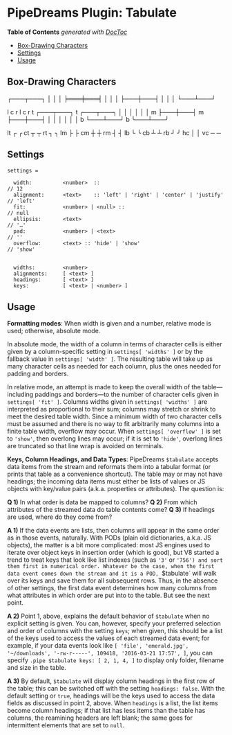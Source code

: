 # PipeDreams Plugin: Tabulate



<!-- START doctoc generated TOC please keep comment here to allow auto update -->
<!-- DON'T EDIT THIS SECTION, INSTEAD RE-RUN doctoc TO UPDATE -->
**Table of Contents**  *generated with [DocToc](https://github.com/thlorenz/doctoc)*

- [Box-Drawing Characters](#box-drawing-characters)
- [Settings](#settings)
- [Usage](#usage)

<!-- END doctoc generated TOC please keep comment here to allow auto update -->


## Box-Drawing Characters

┌───┬───┐
│   │   │
╞═══╪═══╡
│   │   │
├───┼───┤
│   │   │
└───┴───┘

  l   c   r     l   c   r
t ┌───┬───┐   t ╭───┬───╮
  │   │   │     │   │   │
m ├───┼───┤   m ├───┼───┤
  │   │   │     │   │   │
b └───┴───┘   b ╰───┴───╯

lt    ┌             ╭
ct    ┬             ┬
rt    ┐             ╮
lm    ├             ├
cm    ┼             ┼
rm    ┤             ┤
lb    └             ╰
cb    ┴             ┴
rb    ┘             ╯
hc    │             │
vc    ─             ─

## Settings

```
settings =

  width:          <number>  ::                                                // 12
  alignment:      <text>    :: 'left' | 'right' | 'center' | 'justify'        // 'left'
  fit:            <number> | <null> ::                                        // null
  ellipsis:       <text>                                                      // '…'
  pad:            <number> | <text>                                           // ''
  overflow:       <text> :: 'hide' | 'show'                                   // 'show'


  widths:         <number>
  alignments:     [ <text> ]
  headings:       [ <text> ]
  keys:           [ <text> | <number> ]
```

## Usage

**Formatting modes**: When width is given and a number, relative mode is used; otherwise, absolute mode.

In absolute mode, the width of a column in terms of character cells is either given by a column-specific
setting in `settings[ 'widths' ]` or by the fallback value in `settings[ 'width' ]`. The resulting table
will take up as many character cells as needed for each column, plus the ones needed for padding and
borders.

In relative mode, an attempt is made to keep the overall width of the table—including paddings and
borders—to the number of character cells given in `settings[ 'fit' ]`. Columns widths given in `settings[
'widths' ]` are interpreted as proportional to their sum; columns may stretch or shrink to meet the desired
table width. Since a minimum width of two character cells must be assumed and there is no way to fit
arbitrarily many columns into a finite table width, overflow may occur. When `settings[ 'overflow' ]` is set
to `'show'`, then overlong lines may occur; if it is set to `'hide'`, overlong lines are truncated so that
line wrap is avoided on terminals.

**Keys, Column Headings, and Data Types**: PipeDreams `$tabulate` accepts data items from the stream and
reformats them into a tabular format (or prints that table as a convenience shortcut). The table may or
may not have headings; the incoming data items must either be lists of values or JS objects with key/value
pairs (a.k.a. properties or attributes). The question is:

**Q 1)** In what order is data be mapped to columns?
**Q 2)** From which attributes of the streamed data do table contents come?
**Q 3)** If headings are used, where do they come from?

**A 1)** If the data events are lists, then columns will appear in the same order as in those events,
naturally. With PODs (plain old dictionaries, a.k.a. JS objects), the matter is a bit more complicated: most
JS engines used to iterate over object keys in insertion order (which is good), but V8 started a trend to
treat keys that look like list indexes (such as `'3'` or `'756') and sort them first in numerical order.
Whatever be the case, when the first data event comes down the stream and it is a POD, `$tabulate` will walk
over its keys and save them for all subsequent rows. Thus, in the absence of other settings, the first data
event determines how many columns from what attributes in which order are put into to the table. But see the
next point.

**A 2)** Point 1, above, explains the default behavior of `$tabulate` when no explicit setting is given. You
can, however, specify your preferred selection and order of columns with the setting `keys`; when given,
this should be a list of the keys used to access the values of each streamed data event; for example, if
your data events look like `[ 'file', 'emerald.jpg', '~/downloads', '-rw-r-----', 109418, '2016-03-21
17:57', ]`, you can specify `.pipe $tabulate keys: [ 2, 1, 4, ]` to display only folder, filename and size
in the table.

**A 3)** By default, `$tabulate` will display column headings in the first row of the table; this can be
switched off with the setting `headings: false`. With the default setting or `true`, headings will be the
keys used to access the data fields as discussed in point 2, above. When `headings` is a list, the list
items become column headings; if that list has less items than the table has columns, the reamining headers
are left blank; the same goes for intermittent elements that are set to `null`.



